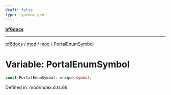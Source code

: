 ```yaml
---
draft: false
type: typedoc_gen
---
```


[**bf6docs**](../../../_index.md)

***

[bf6docs](../../../_index.md) / [mod](../../_index.md) / [mod](../_index.md) / PortalEnumSymbol

# Variable: PortalEnumSymbol

```ts
const PortalEnumSymbol: unique symbol;
```

Defined in: mod/index.d.ts:69
